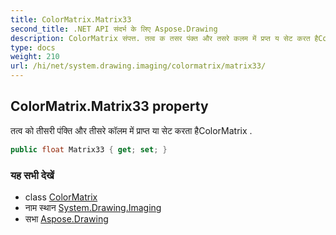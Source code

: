 ```yaml
---
title: ColorMatrix.Matrix33
second_title: .NET API संदर्भ के लिए Aspose.Drawing
description: ColorMatrix संपत्त. तत्व क तसर पंक्त और तसरे कलम में प्रप्त य सेट करत हैColorMatrix .
type: docs
weight: 210
url: /hi/net/system.drawing.imaging/colormatrix/matrix33/
---
```

## ColorMatrix.Matrix33 property

तत्व को तीसरी पंक्ति और तीसरे कॉलम में प्राप्त या सेट करता हैColorMatrix .

```csharp
public float Matrix33 { get; set; }
```

### यह सभी देखें

* class [ColorMatrix](../)
* नाम स्थान [System.Drawing.Imaging](../../colormatrix/)
* सभा [Aspose.Drawing](../../../)


